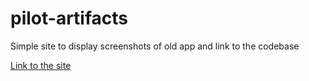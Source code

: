 # pilot-artifacts
Simple site to display screenshots of old app and link to the codebase

[Link to the site](https://tb-treatment-support-tools.github.io/pilot-artifacts/)
